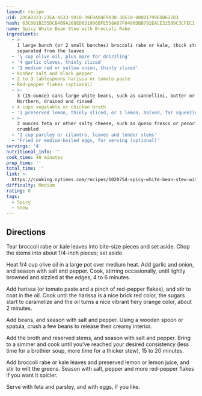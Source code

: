 ```yaml
---
layout: recipe
uid: 2DCAD323-23EA-4533-9910-39E9A84F9838-38510-00001799EDB622D3
hash: 63C081B155DCB469A208ED631996BFE558A07F0496DBB792EACE32509C3CFEC1
name: Spicy White Bean Stew with Broccoli Rabe
ingredients:
  - >-
    1 large bunch (or 2 small bunches) broccoli rabe or kale, thick stems
    separated from the leaves
  - '¼ cup olive oil, plus more for drizzling'
  - '4 garlic cloves, thinly sliced'
  - '1 medium red or yellow onion, thinly sliced'
  - Kosher salt and black pepper
  - 2 to 3 tablespoons harissa or tomato paste
  - Red-pepper flakes (optional)
  - >-
    3 (15-ounce) cans large white beans, such as cannellini, butter or great
    Northern, drained and rinsed
  - 4 cups vegetable or chicken broth
  - '1 preserved lemon, thinly sliced, or 1 lemon, halved, for squeezing'
  - >-
    2 ounces feta or other salty cheese, such as queso fresco or pecorino,
    crumbled
  - '1 cup parsley or cilantro, leaves and tender stems'
  - 'Fried or medium-boiled eggs, for serving (optional)'
servings: '4'
nutritional_info: ''
cook_time: 40 minutes
prep_time: ''
total_time: ''
link: >-
  https://cooking.nytimes.com/recipes/1020754-spicy-white-bean-stew-with-broccoli-rabe
difficulty: Medium
rating: 0
tags:
  - Spicy
  - Stew
---
```


## Directions

Tear broccoli rabe or kale leaves into bite-size pieces and set aside. Chop the stems into about 1/4-inch pieces; set aside.

Heat 1/4 cup olive oil in a large pot over medium heat. Add garlic and onion, and season with salt and pepper. Cook, stirring occasionally, until lightly browned and sizzled at the edges, 4 to 6 minutes.

Add harissa (or tomato paste and a pinch of red-pepper flakes), and stir to coat in the oil. Cook until the harissa is a nice brick red color, the sugars start to caramelize and the oil turns a nice vibrant fiery orange color, about 2 minutes.

Add beans, and season with salt and pepper. Using a wooden spoon or spatula, crush a few beans to release their creamy interior.

Add the broth and reserved stems, and season with salt and pepper. Bring to a simmer and cook until you’ve reached your desired consistency (less time for a brothier soup, more time for a thicker stew), 15 to 20 minutes.

Add broccoli rabe or kale leaves and preserved lemon or lemon juice, and stir to wilt the greens. Season with salt, pepper and more red-pepper flakes if you want it spicier.

Serve with feta and parsley, and with eggs, if you like.
